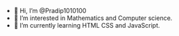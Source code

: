 - 👋 Hi, I’m @Pradip1010100
- 👀 I’m interested in Mathematics and Computer science.
- 🌱 I’m currently learning HTML CSS and JavaScript.
<!--- 💞️ I’m looking to collaborate on ...
- 📫 How to reach me ...---!>

<!---
Pradip1010100/Pradip1010100 is a ✨ special ✨ repository because its `README.md` (this file) appears on your GitHub profile.
You can click the Preview link to take a look at your changes.
--->
